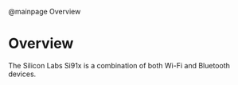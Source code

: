 @mainpage Overview

# Overview

The Silicon Labs Si91x is a combination of both Wi-Fi and Bluetooth devices.
